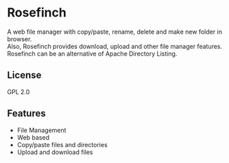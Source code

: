 # Rosefinch
A web file manager with copy/paste, rename, delete and make new folder in browser.  
Also, Rosefinch provides download, upload and other file manager features.  
Rosefinch can be an alternative of Apache Directory Listing.  

## License
GPL 2.0

## Features
 * File Management
 * Web based
 * Copy/paste files and directories
 * Upload and download files
